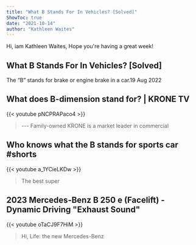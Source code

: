 ```yaml
---
title: "What B Stands For In Vehicles? [Solved]"
ShowToc: true 
date: "2021-10-14"
author: "Kathleen Waites" 
---
```


Hi, iam Kathleen Waites, Hope you're having a great week!
## What B Stands For In Vehicles? [Solved]
The “B” stands for brake or engine brake in a car.19 Aug 2022

## What does B-dimension stand for? | KRONE TV
{{< youtube pNCPRAPaco4 >}}
>--- Family-owned KRONE is a market leader in commercial 

## Who knows what the B stands for sports car #shorts
{{< youtube a_1YCieLKDw >}}
>The best super 

## 2023 Mercedes-Benz B 250 e (Facelift) - Dynamic Driving "Exhaust Sound"
{{< youtube oTaCJ9F7HiM >}}
>Hi, Life: the new Mercedes-Benz 

